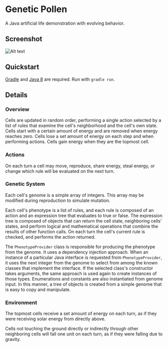 # Genetic Pollen
A Java artificial life demonstration with evolving behavior.

## Screenshot

![Alt text](http://lightcycle.github.io/screenshots/GeneticPollen.png "Genetic Pollen Screenshot")

## Quickstart

[Gradle](https://gradle.org/) and [Java 8](http://www.oracle.com/technetwork/java/javase/downloads/index-jsp-138363.html) are required.  Run with `gradle run`.

## Details

### Overview

Cells are updated in random order, performing a single action selected by a list of rules that examine the cell's neighborhood and the cell's own state.  Cells start with a certain amount of energy and are removed when energy reaches zero.  Cells lose a set amount of energy on each step and when performing actions.  Cells gain energy when they are the topmost cell.

### Actions

On each turn a cell may move, reproduce, share energy, steal energy, or change which rule will be evaluated on the next turn.

### Genetic System

Each cell's genome is a simple array of integers.  This array may be modified during reproduction to simulate mutation.

Each cell's phenotype is a list of rules, and each rule is composed of an action and an expression tree that evaluates to true or false.  The expression tree is composed of objects that can return the cell state, neighboring cells' states, and perform logical and mathematical operations that combine the results of other function calls.  On each turn the cell's current rule is checked, and performs the action returned.

The `PhenotypeProvider` class is responsible for producing the phenotype from the genome.  It uses a dependency injection approach.  When an instance of a particular Java interface is requested from `PhenotypeProvider`, it uses the next integer from the genome to select from among the known classes that implement the interface.  If the selected class's constructor takes arguments, the same approach is used again to create instances of those types.  Enumerations and constants are also instantiated from genome input.  In this manner, a tree of objects is created from a simple genome that is easy to copy and manipulate.

### Environment

The topmost cells receive a set amount of energy on each turn, as if they were receiving solar energy from directly above.

Cells not touching the ground directly or indirectly through other neighboring cells will fall one unit on each turn, as if they were falling due to gravity.
